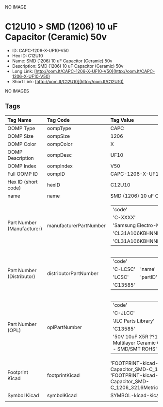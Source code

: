 


  
NO IMAGE  
# C12U10 > SMD (1206) 10 uF Capacitor (Ceramic) 50v

- ID: CAPC-1206-X-UF10-V50
- Hex ID: C12U10
- Name: SMD (1206) 10 uF Capacitor (Ceramic) 50v
- Description: SMD (1206) 10 uF Capacitor (Ceramic) 50v
- Long Link: [http://oom.lt/CAPC-1206-X-UF10-V50](http://oom.lt/CAPC-1206-X-UF10-V50)
- Short Link: [http://oom.lt/C12U10](http://oom.lt/C12U10)
  
NO IMAGES  
## Tags
  

|Tag Name|Tag Code|Tag Value|
| :--- | :--- | :--- |
|OOMP Type|oompType|CAPC|
|OOMP Size|oompSize|1206|
|OOMP Color|oompColor|X|
|OOMP Description|oompDesc|UF10|
|OOMP Index|oompIndex|V50|
|Full OOMP ID|oompID|CAPC-1206-X-UF10-V50|
|Hex ID (short code)|hexID|C12U10|
|name|name|SMD (1206) 10 uF Capacitor (Ceramic) 50v|
|Part Number (Manufacturer)|manufacturerPartNumber|<table><tr><td>'code'</td></tr><tr><td> 'C-XXXX'</td><td> 'name'</td></tr><tr><td> 'Samsung Electro-Mechanics'</td><td> 'partID'</td></tr><tr><td> 'CL31A106KBHNNNE'</td><td> 'partName'</td></tr><tr><td> 'CL31A106KBHNNNE'</td></tr></table>|
|Part Number (Distributor)|distributorPartNumber|<table><tr><td>'code'</td></tr><tr><td> 'C-LCSC'</td><td> 'name'</td></tr><tr><td> 'LCSC'</td><td> 'partID'</td></tr><tr><td> 'C13585'</td></tr></table>|
|Part Number (OPL)|oplPartNumber|<table><tr><td>'code'</td></tr><tr><td> 'C-JLCC'</td><td> 'name'</td></tr><tr><td> 'JLC Parts Library'</td><td> 'partID'</td></tr><tr><td> 'C13585'</td><td> 'partName'</td></tr><tr><td> '50V 10uF X5R ??10% 1206  Multilayer Ceramic Capacitors MLCC - SMD/SMT ROHS'</td></tr></table>|
|Footprint Kicad|footprintKicad|'FOOTPRINT-kicad-kicad-footprints-Capacitor_SMD-C_1206_3216Metric', 'FOOTPRINT-kicad-kicad-footprints-Capacitor_SMD-C_1206_3216Metric_Pad1.33x1.80mm_HandSolder'|
|Symbol Kicad|symbolKicad|SYMBOL-kicad-kicad-symbols-Device-C|
||||
